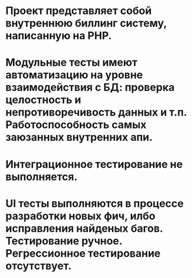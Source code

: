 # Проект представляет собой внутреннюю биллинг систему, написанную на PHP.
# Модульные тесты имеют автоматизацию на уровне взаимодействия с БД: проверка целостность и непротиворечивость данных и т.п. Работоспособность самых заюзанных внутренних апи.
# Интеграционное тестирование не выполняется.
# UI тесты выполняются в процессе разработки новых фич, илбо исправления найденых багов. Тестирование ручное. Регрессионное тестирование отсутствует.
